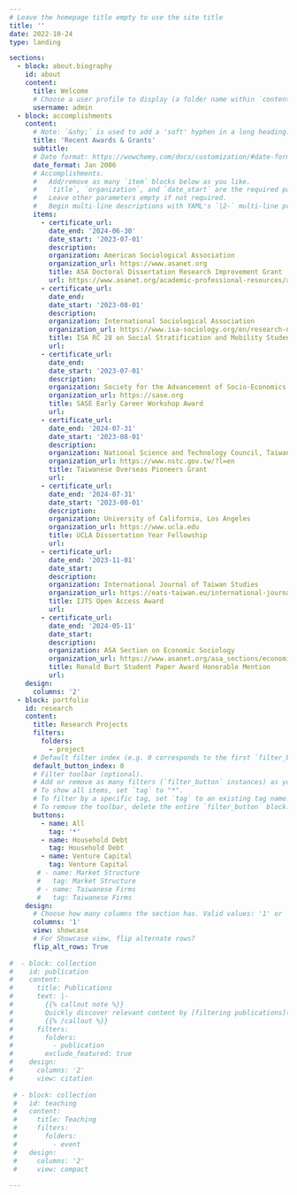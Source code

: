 ```yaml
---
# Leave the homepage title empty to use the site title
title: ''
date: 2022-10-24
type: landing

sections:
  - block: about.biography
    id: about
    content:
      title: Welcome
      # Choose a user profile to display (a folder name within `content/authors/`)
      username: admin
  - block: accomplishments
    content:
      # Note: `&shy;` is used to add a 'soft' hyphen in a long heading.
      title: 'Recent Awards & Grants'
      subtitle:
      # Date format: https://wowchemy.com/docs/customization/#date-format
      date_format: Jan 2006
      # Accomplishments.
      #   Add/remove as many `item` blocks below as you like.
      #   `title`, `organization`, and `date_start` are the required parameters.
      #   Leave other parameters empty if not required.
      #   Begin multi-line descriptions with YAML's `|2-` multi-line prefix.
      items:
        - certificate_url:
          date_end: '2024-06-30'
          date_start: '2023-07-01'
          description:
          organization: American Sociological Association
          organization_url: https://www.asanet.org
          title: ASA Doctoral Dissertation Research Improvement Grant
          url: https://www.asanet.org/academic-professional-resources/asa-grants-and-fellowships/asa-doctoral-dissertation-research-improvement-grants-asa-ddrig
        - certificate_url:
          date_end:
          date_start: '2023-08-01'
          description:
          organization: International Sociological Association
          organization_url: https://www.isa-sociology.org/en/research-networks/research-committees/rc28-social-stratification/
          title: ISA RC 28 on Social Stratification and Mobility Student Travel Award
          url:
        - certificate_url:
          date_end: 
          date_start: '2023-07-01'
          description: 
          organization: Society for the Advancement of Socio-Economics
          organization_url: https://sase.org
          title: SASE Early Career Workshop Award
          url: 
        - certificate_url:
          date_end: '2024-07-31'
          date_start: '2023-08-01'
          description: 
          organization: National Science and Technology Council, Taiwan 
          organization_url: https://www.nstc.gov.tw/?l=en
          title: Taiwanese Overseas Pioneers Grant
          url:
        - certificate_url:
          date_end: '2024-07-31'
          date_start: '2023-08-01'
          description: 
          organization: University of California, Los Angeles
          organization_url: https://www.ucla.edu
          title: UCLA Dissertation Year Fellowship
          url:
        - certificate_url:
          date_end: '2023-11-01'
          date_start: 
          description: 
          organization: International Journal of Taiwan Studies
          organization_url: https://eats-taiwan.eu/international-journal-of-taiwan-studies/
          title: IJTS Open Access Award
          url:
        - certificate_url:
          date_end: '2024-05-11'
          date_start:
          description: 
          organization: ASA Section on Economic Sociology
          organization_url: https://www.asanet.org/asa_sections/economic-sociology
          title: Ronald Burt Student Paper Award Honorable Mention
          url:
    design:
      columns: '2'
  - block: portfolio
    id: research
    content:
      title: Research Projects
      filters:
        folders:
          - project
      # Default filter index (e.g. 0 corresponds to the first `filter_button` instance below).
      default_button_index: 0
      # Filter toolbar (optional).
      # Add or remove as many filters (`filter_button` instances) as you like.
      # To show all items, set `tag` to "*".
      # To filter by a specific tag, set `tag` to an existing tag name.
      # To remove the toolbar, delete the entire `filter_button` block.
      buttons:
        - name: All
          tag: '*'
        - name: Household Debt
          tag: Household Debt
        - name: Venture Capital
          tag: Venture Capital
       # - name: Market Structure
       #   tag: Market Structure
       # - name: Taiwanese Firms
       #   tag: Taiwanese Firms
    design:
      # Choose how many columns the section has. Valid values: '1' or '2'.
      columns: '1'
      view: showcase
      # For Showcase view, flip alternate rows?
      flip_alt_rows: True
    
#  - block: collection
#    id: publication
#    content:
#      title: Publications
#      text: |-
#        {{% callout note %}}
#        Quickly discover relevant content by [filtering publications](./publication/).
#        {{% /callout %}}
#      filters:
#        folders:
#          - publication
#        exclude_featured: true
#    design:
#      columns: '2'
#      view: citation
    
 # - block: collection
 #   id: teaching
 #   content:
 #     title: Teaching
 #     filters:
 #       folders:
 #         - event
 #   design:
 #     columns: '2'
 #     view: compact
  
---
```


